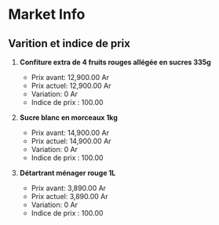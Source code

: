 # Market Info

## Varition et indice de prix

1. **Confiture extra de 4 fruits rouges allégée en sucres 335g**
   - Prix avant: 12,900.00 Ar
   - Prix actuel: 12,900.00 Ar
   - Variation: 0 Ar
   - Indice de prix : 100.00

2. **Sucre blanc en morceaux 1kg**
   - Prix avant: 14,900.00 Ar
   - Prix actuel: 14,900.00 Ar
   - Variation: 0 Ar
   - Indice de prix : 100.00

3. **Détartrant ménager rouge 1L**
   - Prix avant: 3,890.00 Ar
   - Prix actuel: 3,890.00 Ar
   - Variation: 0 Ar
   - Indice de prix : 100.00

